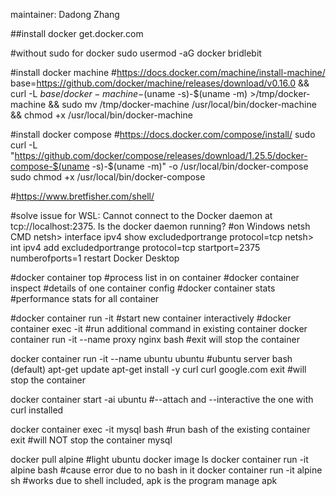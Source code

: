 maintainer: Dadong Zhang

##install docker
get.docker.com

#without sudo for docker
sudo usermod -aG docker bridlebit

#install docker machine
#https://docs.docker.com/machine/install-machine/
    base=https://github.com/docker/machine/releases/download/v0.16.0 &&
    curl -L $base/docker-machine-$(uname -s)-$(uname -m) >/tmp/docker-machine &&
    sudo mv /tmp/docker-machine /usr/local/bin/docker-machine &&
    chmod +x /usr/local/bin/docker-machine

#install docker compose
#https://docs.docker.com/compose/install/
    sudo curl -L "https://github.com/docker/compose/releases/download/1.25.5/docker-compose-$(uname -s)-$(uname -m)" -o /usr/local/bin/docker-compose
    sudo chmod +x /usr/local/bin/docker-compose

#https://www.bretfisher.com/shell/

#solve issue for WSL: Cannot connect to the Docker daemon at tcp://localhost:2375. Is the docker daemon running?
#on Windows netsh CMD 
netsh> interface ipv4 show excludedportrange protocol=tcp
netsh> int ipv4 add excludedportrange protocol=tcp startport=2375 numberofports=1
restart Docker Desktop

#docker container top #process list in on container
#docker container inspect #details of one container config
#docker container stats #performance stats for all container

#docker container run -it #start new container interactively
#docker container exec -it #run additional command in existing container
docker container run -it --name proxy nginx bash
#exit will stop the container

docker container run -it --name ubuntu ubuntu #ubuntu server bash (default)
apt-get update
apt-get install -y curl
curl google.com
exit #will stop the container

docker container start -ai ubuntu #--attach and --interactive the one with curl installed

docker container exec -it mysql bash #run bash of the existing container
exit #will NOT stop the container mysql 

docker pull alpine #light ubuntu
docker image ls
docker container run -it alpine bash #cause error due to no bash in it 
docker container run -it alpine sh #works due to shell included, apk is the program manage
apk 


